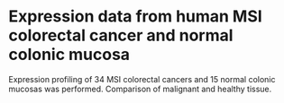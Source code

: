 # Expression data from human MSI colorectal cancer and normal colonic mucosa
 Expression profiling of 34 MSI colorectal cancers and 15 normal colonic mucosas was performed. Comparison of malignant and healthy tissue.
